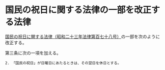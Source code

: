 # 国民の祝日に関する法律の一部を改正する法律

[国民の祝日に関する法律（昭和二十三年法律第百七十八号）](https://github.com/law-of-japan/19480720-act-178)の一部を次のように改正する。

第三条に次の一項を加える。

    2. 「国民の祝日」が日曜日にあたるときは、その翌日を休日とする。
